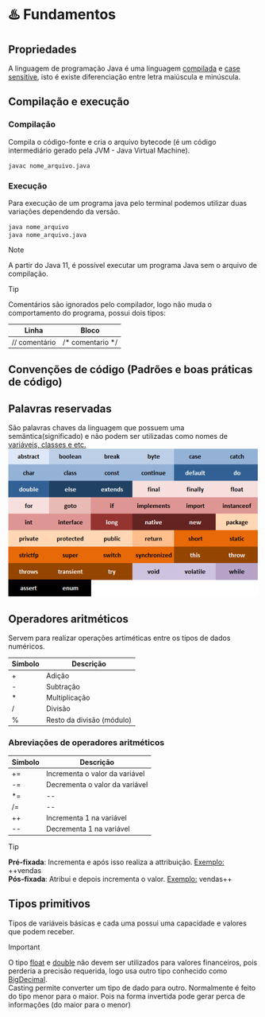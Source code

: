 # ♨️ Fundamentos
## Propriedades
A linguagem de programação Java é uma linguagem <ins>compilada</ins> e <ins>case sensitive</ins>, isto é existe diferenciação entre letra maiúscula e minúscula.
## Compilação e execução
### Compilação
Compila o código-fonte e cria o arquivo bytecode (é um código intermediário gerado pela JVM - Java Virtual Machine).

```
javac nome_arquivo.java
```

### Execução
Para execução de um programa java pelo terminal podemos utilizar duas variações dependendo da versão.

```
java nome_arquivo
java nome_arquivo.java 
```

> [!NOTE]
> A partir do Java 11, é possível executar um programa Java sem o arquivo de compilação.

> [!TIP]
> Comentários são ignorados pelo compilador, logo não muda o comportamento do programa, possui dois tipos:

|    Linha     |     Bloco    |
|--------------|--------------|
| // comentário |/* comentario */|

## Convenções de código (Padrões e boas práticas de código)


## Palavras reservadas
São palavras chaves da linguagem que possuem uma semântica(significado) e não podem ser utilizadas como nomes de <ins>variáveis, classes e etc.</ins> <br/>
![Palavras Reservadas - Java](../assets/img/palavras_reservadas.png)

## Operadores aritméticos
Servem para realizar operações artiméticas entre os tipos de dados numéricos.

| Símbolo |          Descrição         |
|---------|----------------------------|
|    +    |           Adição           |
|    -    |          Subtração         |
|    *    |        Multiplicação       |
|    /    |           Divisão          |
|    %    |  Resto da divisão (módulo) |

### Abreviações de operadores aritméticos

| Símbolo |          Descrição           |
|---------|------------------------------|
|   +=    |Incrementa o valor da variável|
|   -=    |Decrementa o valor da variável|
|   *=    |              --              |
|   /=    |              --              |
|   ++    |   Incrementa 1 na variável   |
|   --    |   Decrementa 1 na variável   |

> [!TIP]
> **Pré-fixada**: Incrementa e após isso realiza a attribuição. 
> <ins>Exemplo:</ins> ++vendas <br/>
> **Pós-fixada**: Atribui e depois incrementa o valor.
> <ins>Exemplo:</ins> vendas++

## Tipos primitivos
Tipos de variáveis básicas e cada uma possui uma capacidade e valores que podem receber.


> [!IMPORTANT]
> O tipo <ins>float</ins> e <ins>double</ins> não devem ser utilizados para valores financeiros, pois perderia a precisão requerida, logo usa outro tipo conhecido como <ins>BigDecimal</ins>. <br/>
> Casting permite converter um tipo de dado para outro. Normalmente é feito do tipo menor para o maior. Pois na forma invertida pode gerar perca de informações (do maior para o menor)